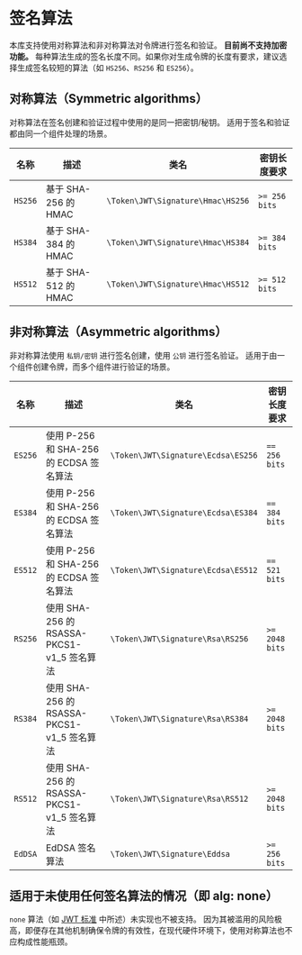 # 签名算法

本库支持使用对称算法和非对称算法对令牌进行签名和验证。
**目前尚不支持加密功能。**
每种算法生成的签名长度不同。如果你对生成令牌的长度有要求，建议选择生成签名较短的算法（如 `HS256`、`RS256` 和 `ES256`）。

## 对称算法（Symmetric algorithms）

对称算法在签名创建和验证过程中使用的是同一把密钥/秘钥。
适用于签名和验证都由同一个组件处理的场景。

| 名称      | 描述                | 类名                                | 密钥长度要求        |
|---------|-------------------|-----------------------------------|---------------|
| `HS256` | 基于 SHA-256 的 HMAC | `\Token\JWT\Signature\Hmac\HS256` | `>= 256 bits` |
| `HS384` | 基于 SHA-384 的 HMAC | `\Token\JWT\Signature\Hmac\HS384` | `>= 384 bits` |
| `HS512` | 基于 SHA-512 的 HMAC | `\Token\JWT\Signature\Hmac\HS512` | `>= 512 bits` |

## 非对称算法（Asymmetric algorithms）

非对称算法使用 `私钥/密钥` 进行签名创建，使用 `公钥` 进行签名验证。
适用于由一个组件创建令牌，而多个组件进行验证的场景。

| 名称      | 描述                                  | 类名                                 | 密钥长度要求         |
|---------|-------------------------------------|------------------------------------|----------------|
| `ES256` | 使用 P-256 和 SHA-256 的 ECDSA 签名算法     | `\Token\JWT\Signature\Ecdsa\ES256` | `== 256 bits`  |
| `ES384` | 使用 P-256 和 SHA-256 的 ECDSA 签名算法     | `\Token\JWT\Signature\Ecdsa\ES384` | `== 384 bits`  |
| `ES512` | 使用 P-256 和 SHA-256 的 ECDSA 签名算法     | `\Token\JWT\Signature\Ecdsa\ES512` | `== 521 bits`  |
| `RS256` | 使用 SHA-256 的 RSASSA-PKCS1-v1_5 签名算法 | `\Token\JWT\Signature\Rsa\RS256`   | `>= 2048 bits` |
| `RS384` | 使用 SHA-256 的 RSASSA-PKCS1-v1_5 签名算法 | `\Token\JWT\Signature\Rsa\RS384`   | `>= 2048 bits` |
| `RS512` | 使用 SHA-256 的 RSASSA-PKCS1-v1_5 签名算法 | `\Token\JWT\Signature\Rsa\RS512`   | `>= 2048 bits` |
| `EdDSA` | EdDSA 签名算法                          | `\Token\JWT\Signature\Eddsa`       | `>= 256 bits`  |

## 适用于未使用任何签名算法的情况（即 alg: none）

`none` 算法（如 [JWT 标准](https://www.iana.org/assignments/jose/jose.xhtml#web-signature-encryption-algorithms) 中所述）未实现也不被支持。
因为其被滥用的风险极高，即便存在其他机制确保令牌的有效性，在现代硬件环境下，使用对称算法也不应构成性能瓶颈。
